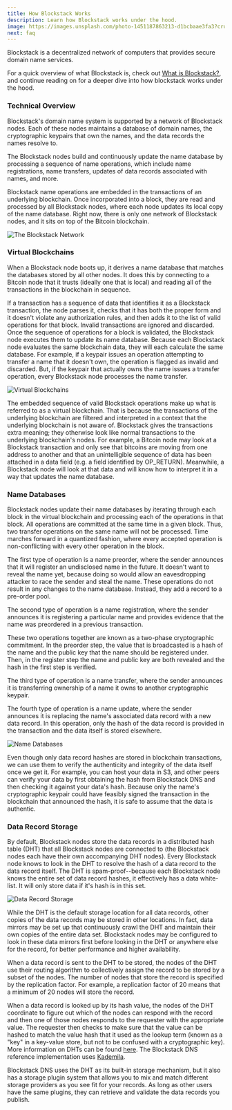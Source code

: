 ```yaml
---
title: How Blockstack Works
description: Learn how Blockstack works under the hood.
image: https://images.unsplash.com/photo-1451187863213-d1bcbaae3fa3?crop=entropy&dpr=2&fit=crop&fm=jpg&h=1100&ixjsv=2.1.0&ixlib=rb-0.3.5&q=50&w=1500
next: faq
---
```


Blockstack is a decentralized network of computers that provides secure domain name services.

For a quick overview of what Blockstack is, check out [What is Blockstack?](/docs/what-is-blockstack), and continue reading on for a deeper dive into how blockstack works under the hood.

### Technical Overview

Blockstack's domain name system is supported by a network of Blockstack nodes. Each of these nodes maintains a database of domain names, the cryptographic keypairs that own the names, and the data records the names resolve to.

The Blockstack nodes build and continuously update the name database by processing a sequence of name operations, which include name registrations, name transfers, updates of data records associated with names, and more.

Blockstack name operations are embedded in the transactions of an underlying blockchain.  Once incorporated into a block, they are read and processed by all Blockstack nodes, where each node updates its local copy of the name database. Right now, there is only one network of Blockstack nodes, and it sits on top of the Bitcoin blockchain.

<img src="/images/docs/blockstack-network.png" class="img-fluid" alt="The Blockstack Network">

### Virtual Blockchains

When a Blockstack node boots up, it derives a name database that matches the databases stored by all other nodes. It does this by connecting to a Bitcoin node that it trusts (ideally one that is local) and reading all of the transactions in the blockchain in sequence.

If a transaction has a sequence of data that identifies it as a Blockstack transaction, the node parses it, checks that it has both the proper form and it doesn't violate any authorization rules, and then adds it to the list of valid operations for that block.  Invalid transactions are ignored and discarded.  Once the sequence of operations for a block is validated, the Blockstack node executes them to update its name database.  Because each Blockstack node evaluates the same blockchain data, they will each calculate the same database.  For example, if a keypair issues an operation attempting to transfer a name that it doesn't own, the operation is flagged as invalid and discarded.  But, if the keypair that actually owns the name issues a transfer operation, every Blockstack node processes the name transfer.

<img src="/images/docs/virtual-blockchain.png" class="img-fluid" alt="Virtual Blockchains">

The embedded sequence of valid Blockstack operations make up what is referred to as a virtual blockchain. That is because the transactions of the underlying blockchain are filtered and interpreted in a context that the underlying blockchain is not aware of.   Blockstack gives the transactions extra meaning; they otherwise look like normal transactions to the underlying blockchain's nodes. For example, a Bitcoin node may look at a Blockstack transaction and only see that bitcoins are moving from one address to another and that an unintelligible sequence of data has been attached in a data field (e.g. a field identified by OP_RETURN). Meanwhile, a Blockstack node will look at that data and will know how to interpret it in a way that updates the name database.

### Name Databases

Blockstack nodes update their name databases by iterating through each block in the virtual blockchain and processing each of the operations in that block.  All operations are committed at the same time in a given block. Thus, two transfer operations on the same name will not be processed. Time marches forward in a quantized fashion, where every accepted operation is non-conflicting with every other operation in the block.

The first type of operation is a name preorder, where the sender announces that it will register an undisclosed name in the future.  It doesn't want to reveal the name yet, because doing so would allow an eavesdropping attacker to race the sender and steal the name. These operations do not result in any changes to the name database. Instead, they add a record to a pre-order pool.

The second type of operation is a name registration, where the sender announces it is registering a particular name and provides evidence that the name was preordered in a previous transaction.

These two operations together are known as a two-phase cryptographic commitment. In the preorder step, the value that is broadcasted is a hash of the name and the public key that the name should be registered under. Then, in the register step the name and public key are both revealed and the hash in the first step is verified.

The third type of operation is a name transfer, where the sender announces it is transferring ownership of a name it owns to another cryptographic keypair.

The fourth type of operation is a name update, where the sender announces it is replacing the name's associated data record with a new data record. In this operation, only the hash of the data record is provided in the transaction and the data itself is stored elsewhere.

<img src="/images/docs/name-database.png" class="img-fluid" alt="Name Databases">

Even though only data record hashes are stored in blockchain transactions, we can use them to verify the authenticity and integrity of the data itself once we get it.  For example, you can host your data in S3, and other peers can verify your data by first obtaining the hash from Blockstack DNS and then checking it against your data's hash.  Because only the name's cryptographic keypair could have feasibly signed the transaction in the blockchain that announced the hash, it is safe to assume that the data is authentic.

### Data Record Storage

By default, Blockstack nodes store the data records in a distributed hash table (DHT) that all Blockstack nodes are connected to (the Blockstack nodes each have their own accompanying DHT nodes). Every Blockstack node knows to look in the DHT to resolve the hash of a data record to the data record itself.  The DHT is spam-proof--because each Blockstack node knows the entire set of data record hashes, it effectively has a data white-list.  It will only store data if it's hash is in this set.

<img src="/images/docs/data-record-storage.png" class="img-fluid" alt="Data Record Storage">

While the DHT is the default storage location for all data records, other copies of the data records may be stored in other locations. In fact, data mirrors may be set up that continuously crawl the DHT and maintain their own copies of the entire data set.  Blockstack nodes may be configured to look in these data mirrors first before looking in the DHT or anywhere else for the record, for better performance and higher availability.

When a data record is sent to the DHT to be stored, the nodes of the DHT use their routing algorithm to collectively assign the record to be stored by a subset of the nodes. The number of nodes that store the record is specified by the replication factor. For example, a replication factor of 20 means that a minimum of 20 nodes will store the record.

When a data record is looked up by its hash value, the nodes of the DHT coordinate to figure out which of the nodes can respond with the record and then one of those nodes responds to the requester with the appropriate value. The requester then checks to make sure that the value can be hashed to match the value hash that it used as the lookup term (known as a "key" in a key-value store, but not to be confused with a cryptographic key).  More information on DHTs can be found [here](https://en.wikipedia.org/wiki/Distributed_hash_table).  The Blockstack DNS reference implementation uses [Kademila](https://en.wikipedia.org/wiki/Kademlia).

Blockstack DNS uses the DHT as its built-in storage mechanism, but it also has a storage plugin system that allows you to mix and match different storage providers as you see fit for your records.  As long as other users have the same plugins, they can retrieve and validate the data records you publish.
